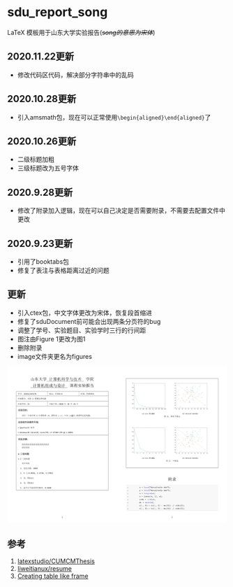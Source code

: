 # sdu_report_song

LaTeX 模板用于山东大学实验报告(*~~song的意思为宋体~~*)

## 2020.11.22更新
+ 修改代码区代码，解决部分字符串中的乱码

## 2020.10.28更新
+ 引入amsmath包，现在可以正常使用`\begin{aligned}\end{aligned}`了

## 2020.10.26更新
+ 二级标题加粗
+ 三级标题改为五号字体

## 2020.9.28更新
+ 修改了附录加入逻辑，现在可以自己决定是否需要附录，不需要去配置文件中更改

## 2020.9.23更新
+ 引用了booktabs包
+ 修复了表注与表格距离过近的问题

## 更新

+ 引入ctex包，中文字体更改为宋体，恢复段首缩进
+ 修复了sduDocument前可能会出现两条分页符的bug
+ 调整了学号、实验题目、实验学时三行的行间距
+ 图注由Figure 1更改为图1
+ 删除附录
+ image文件夹更名为figures

![demo](figures/demo.jpg)

## 参考

1. [latexstudio/CUMCMThesis](https://github.com/latexstudio/CUMCMThesis)
2. [liweitianux/resume](https://github.com/liweitianux/resume)
3. [Creating table like frame](https://tex.stackexchange.com/questions/440009/creating-table-like-frame)

